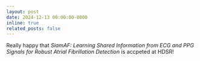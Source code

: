```yaml
---
layout: post
date: 2024-12-13 00:00:00-0000
inline: true
related_posts: false
---
```


Really happy that *SiamAF: Learning Shared Information from ECG and PPG Signals for Robust Atrial Fibrillation Detection* is accpeted at HDSR!